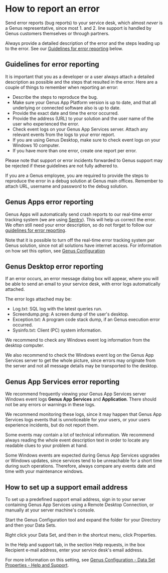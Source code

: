 # How to report an error

Send error reports (bug reports) to your service desk, which almost _never_ is a Genus representative, since most 1. and 2. line support is handled by Genus customers themselves or through partners.

Always provide a detailed description of the error and the steps leading up to the error. See our [Guidelines for error reporting](#guidelines-for-error-reporting) below.

## Guidelines for error reporting

It is important that you as a developer or a user always attach a detailed description as possible and the steps that resulted in the error. Here are a couple of things to remember when reporting an error:

* Describe the steps to reproduce the bug.
* Make sure your Genus App Platform version is up to date, and that all underlying or connected software also is up to date.
* Provide the exact date and time the error occurred.
* Provide the address (URL) to your solution and the user name of the user who experienced the error.
* Check event logs on your Genus App Services server. Attach any relevant events from the logs to your error report.
* If you are using Genus Desktop, make sure to check event logs on your Windows 10 computer.
* If you have more than one error, create one report per error.

Please note that support or error incidents forwarded to Genus support may be rejected if these guidelines are not fully adhered to.

If you are a Genus employee, you are required to provide the steps to reproduce the error in a debug solution at Genus main offices. Remember to attach URL, username and password to the debug solution.

## Genus Apps error reporting

Genus Apps will automatically send crash reports to our real-time error tracking system (we are using [Sentry](https://sentry.io/)). This will help us correct the error. We often still need your error description, so do not forget to follow our [guidelines for error reporting](#guidelines-for-error-reporting).

Note that it is possible to turn off the real-time error tracking system per Genus solution, since not all solutions have internet access. For information on how set this option, see [Genus Configuration](../installation-and-configuration/configure-and-maintain-genus-server/genus-server-configuration/options.md#app)

## Genus Desktop error reporting

If an error occurs, an error message dialog box will appear, where you will be able to send an email to your service desk, with error logs automatically attached.

The error logs attached may be:  
* Log.txt: SQL log with the latest queries run.  
* Screendump.png: A screen dump of the user's desktop.  
* Exception.txt: A program code stack dump, if an Genus execution error occurred.  
* Sysinfo.txt: Client (PC) system information.

We recommend to check any Windows event log information from the desktop computer.

We also recommend to check the Windows event log on the Genus App Services server to get the whole picture, since errors may originate from the server and not all message details may be transported to the desktop.

## Genus App Services error reporting

We recommend frequently viewing your Genus App Services server Windows event logs **Genus App Services** and **Application**. There should not be any errors or warnings in these logs.

We recommend monitoring these logs, since it may happen that Genus App Services logs events that is unnoticeable for your users, or your users experience incidents, but do not report them.

Some events may contain a lot of technical information. We recommend always reading the whole event description text in order to locate any readable clues to your problem at hand.

Some Windows events are expected during Genus App Services upgrades or Windows updates, since services tend to be unreachable for a short time during such operations. Therefore, always compare any events date and time with your maintenance windows.

## How to set up a support email address

To set up a predefined support email address, sign in to your server containing Genus App Services using a Remote Desktop Connection, or manually at your server machine's console.

Start the Genus Configuration tool and expand the folder for your Directory and then your Data Sets.

Right click your Data Set, and then in the shortcut menu, click Properties.

In the Help and support tab, in the section Help requests, in the box Recipient e-mail address, enter your service desk's email address.

For more information on this setting, see [Genus Configuration - Data Set Properties - Help and Support](../installation-and-configuration/configure-and-maintain-genus-server/genus-server-configuration/data-set-properties.md).
